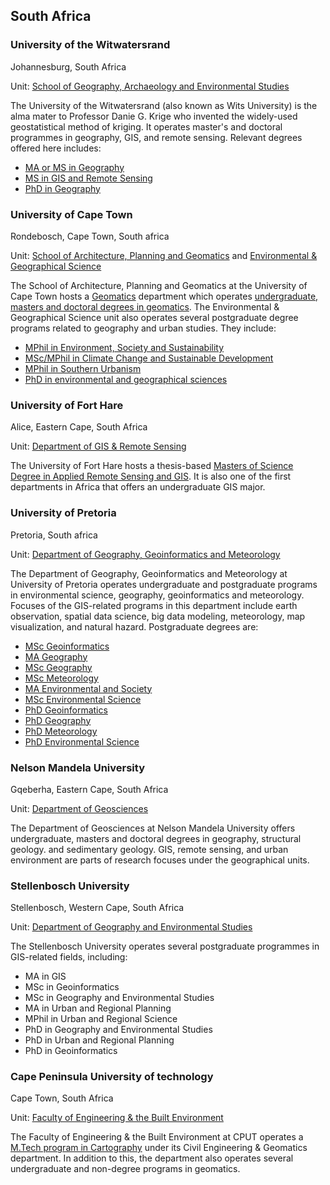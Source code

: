 ## South Africa

### University of the Witwatersrand

Johannesburg, South Africa

Unit: [School of Geography, Archaeology and Environmental Studies](https://www.wits.ac.za/gaes/)

The University of the Witwatersrand (also known as Wits University) is the alma mater to Professor Danie G. Krige who invented the widely-used geostatistical method of kriging. It operates master's and doctoral programmes in geography, GIS, and remote sensing. Relevant degrees offered here includes:
 - [MA or MS in Geography](https://www.wits.ac.za/gaes/postgraduate/masters/geography-masters/)
 - [MS in GIS and Remote Sensing](https://www.wits.ac.za/course-finder/postgraduate/science/msc-geographical-information-systems/)
 - [PhD in Geography](https://www.wits.ac.za/course-finder/postgraduate/science/phd-geography-and-environmental-studies/)

### University of Cape Town

Rondebosch, Cape Town, South africa

 Unit: [School of Architecture, Planning and Geomatics](http://www.apg.uct.ac.za/) and [Environmental & Geographical Science](http://www.egs.uct.ac.za/)

 The School of Architecture, Planning and Geomatics at the University of Cape Town hosts a [Geomatics](http://www.geomatics.uct.ac.za/) department which operates [undergraduate, masters and doctoral degrees in geomatics](http://www.geomatics.uct.ac.za/geomatics/degrees). The Environmental & Geographical Science unit also operates several postgraduate degree programs related to geography and urban studies. They include:

 - [MPhil in Environment, Society and Sustainability](http://www.egs.uct.ac.za/egs/degrees/masters/mphil-environment)
 - [MSc/MPhil in Climate Change and Sustainable Development](http://www.egs.uct.ac.za/egs/degrees/masters/climate-change)
 - [MPhil in Southern Urbanism](http://www.egs.uct.ac.za/MPhil%20Degree%20in%20Southern%20Urbanism)
 - [PhD in environmental and geographical sciences](http://www.egs.uct.ac.za/egs/degrees/doctoral)

### University of Fort Hare

Alice, Eastern Cape, South Africa

Unit: [Department of GIS & Remote Sensing](https://www.ufh.ac.za/departments/gis/)

The University of Fort Hare hosts a thesis-based [Masters of Science Degree in Applied Remote Sensing and GIS](https://www.ufh.ac.za/departments/gis/qualifications/master-science-applied-remote-sensing-gis). It is also one of the first departments in Africa that offers an undergraduate GIS major.

### University of Pretoria

Pretoria, South africa

Unit: [Department of Geography, Geoinformatics and Meteorology](https://www.up.ac.za/geography-geoinformatics-and-meteorology)

The Department of Geography, Geoinformatics and Meteorology at University of Pretoria operates undergraduate and postgraduate programs in environmental science, geography, geoinformatics and meteorology. Focuses of the GIS-related programs in this department include earth observation, spatial data science, big data modeling, meteorology, map visualization, and natural hazard. Postgraduate degrees are:

- [MSc Geoinformatics](https://www.up.ac.za/yearbooks/2020/programmes/view/02250414)
- [MA Geography](https://www.up.ac.za/yearbooks/2020/programmes/view/01250197)
- [MSc Geography](https://www.up.ac.za/yearbooks/2020/programmes/view/02250413)
- [MSc Meteorology](https://www.up.ac.za/yearbooks/2020/programmes/view/02250073)
- [MA Environmental and Society](https://www.up.ac.za/yearbooks/2020/programmes/view/01250514)
- [MSc Environmental Science](https://www.up.ac.za/yearbooks/2020/programmes/view/02250526)
- [PhD Geoinformatics](http://up.ac.za/yearbooks/2020/programmes/view/02260514)
- [PhD Geography](https://www.up.ac.za/yearbooks/2020/programmes/view/02260513)
- [PhD Meteorology](https://www.up.ac.za/yearbooks/2020/programmes/view/02260632)
- [PhD Environmental Science](https://www.up.ac.za/yearbooks/2020/programmes/view/02261042)

### Nelson Mandela University

Gqeberha, Eastern Cape, South Africa

Unit: [Department of Geosciences](https://geosci.mandela.ac.za/)

The Department of Geosciences at Nelson Mandela University offers undergraduate, masters and doctoral degrees in geography, structural geology. and sedimentary geology. GIS, remote sensing, and urban environment are parts of research focuses under the geographical units.

### Stellenbosch University

Stellenbosch, Western Cape, South Africa

Unit: [Department of Geography and Environmental Studies](https://www0.sun.ac.za/geography/)

The Stellenbosch University operates several postgraduate programmes in GIS-related fields, including:

- MA in GIS
- MSc in Geoinformatics
- MSc in Geography and Environmental Studies
- MA in Urban and Regional Planning
- MPhil in Urban and Regional Science
- PhD in Geography and Environmental Studies
- PhD in Urban and Regional Planning
- PhD in Geoinformatics

### Cape Peninsula University of technology

Cape Town, South Africa

Unit: [Faculty of Engineering & the Built Environment](https://www.cput.ac.za/academic/faculties/engineering)

The Faculty of Engineering & the Built Environment at CPUT operates a [M.Tech program in Cartography](https://www.cput.ac.za/academic/faculties/engineering/prospectus/course?i=132&seo=TVRlY2g6IENBUlRPR1JBUEhZ) under its Civil Engineering & Geomatics department. In addition to this, the department also operates several undergraduate and non-degree programs in geomatics.
